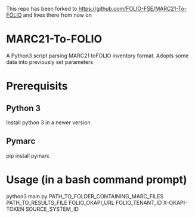This repo has been forked to https://github.com/FOLIO-FSE/MARC21-To-FOLIO and lives there from now on

# MARC21-To-FOLIO
A Python3 script parsing MARC21 toFOLIO inventory format. Adopts some data into previously set parameters

# Prerequisits
## Python 3
Install python 3 in a newer version
## Pymarc
pip install pymarc


# Usage (in a bash command prompt)
python3 main.py PATH_TO_FOLDER_CONTAINING_MARC_FILES PATH_TO_RESULTS_FILE FOLIO_OKAPI_URL FOLIO_TENANT_ID X-OKAPI-TOKEN SOURCE_SYSTEM_ID
